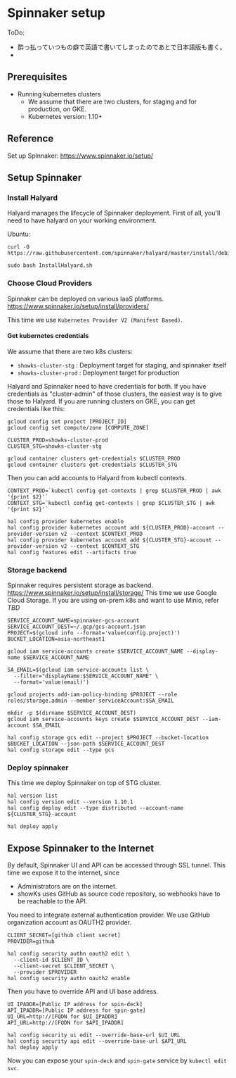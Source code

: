 # Spinnaker setup

ToDo:
- 酔っ払っていつもの癖で英語で書いてしまったのであとで日本語版も書く。
-

## Prerequisites

- Running kubernetes clusters
  - We assume that there are two clusters, for staging and for production, on GKE.
  - Kubernetes version: 1.10+

## Reference

Set up Spinnaker: https://www.spinnaker.io/setup/


## Setup Spinnaker

### Install Halyard

Halyard manages the lifecycle of Spinnaker deployment. First of all, you'll need to have halyard on your working environment.

Ubuntu:
```
curl -O https://raw.githubusercontent.com/spinnaker/halyard/master/install/debian/InstallHalyard.sh
```
```
sudo bash InstallHalyard.sh
```

### Choose Cloud Providers

Spinnaker can be deployed on various IaaS platforms.
https://www.spinnaker.io/setup/install/providers/

This time we use `Kubernetes Provider V2 (Manifest Based)`.


#### Get kubernetes credentials

We assume that there are two k8s clusters:
- `showks-cluster-stg` : Deployment target for staging, and spinnaker itself
- `showks-cluster-prod` : Deployment target for production

Halyard and Spinnaker need to have credentials for both. If you have credentials as "cluster-admin" of those clusters, the easiest way is to give those to Halyard.
If you are running clusters on GKE, you can get credentials like this:
```
gcloud config set project [PROJECT_ID]
gcloud config set compute/zone [COMPUTE_ZONE]

CLUSTER_PROD=showks-cluster-prod
CLUSTER_STG=showks-cluster-stg

gcloud container clusters get-credentials $CLUSTER_PROD
gcloud container clusters get-credentials $CLUSTER_STG

```

Then you can add accounts to Halyard from kubectl contexts.

```
CONTEXT_PROD=`kubectl config get-contexts | grep $CLUSTER_PROD | awk '{print $2}'`
CONTEXT_STG=`kubectl config get-contexts | grep $CLUSTER_STG | awk '{print $2}'`

hal config provider kubernetes enable
hal config provider kubernetes account add ${CLUSTER_PROD}-account --provider-version v2 --context $CONTEXT_PROD
hal config provider kubernetes account add ${CLUSTER_STG}-account --provider-version v2 --context $CONTEXT_STG
hal config features edit --artifacts true
```

### Storage backend

Spinnaker requires persistent storage as backend. https://www.spinnaker.io/setup/install/storage/
This time we use Google Cloud Storage. If you are using on-prem k8s and want to use Minio, refer *TBD*

```
SERVICE_ACCOUNT_NAME=spinnaker-gcs-account
SERVICE_ACCOUNT_DEST=~/.gcp/gcs-account.json
PROJECT=$(gcloud info --format='value(config.project)')
BUCKET_LOCATION=asia-northeast1

gcloud iam service-accounts create $SERVICE_ACCOUNT_NAME --display-name $SERVICE_ACCOUNT_NAME

SA_EMAIL=$(gcloud iam service-accounts list \
  --filter="displayName:$SERVICE_ACCOUNT_NAME" \
  --format='value(email)')

gcloud projects add-iam-policy-binding $PROJECT --role roles/storage.admin --member serviceAccount:$SA_EMAIL

mkdir -p $(dirname $SERVICE_ACCOUNT_DEST)
gcloud iam service-accounts keys create $SERVICE_ACCOUNT_DEST --iam-account $SA_EMAIL

hal config storage gcs edit --project $PROJECT --bucket-location $BUCKET_LOCATION --json-path $SERVICE_ACCOUNT_DEST
hal config storage edit --type gcs
```


### Deploy spinnaker

This time we deploy Spinnaker on top of STG cluster.

```
hal version list
hal config version edit --version 1.10.1
hal config deploy edit --type distributed --account-name ${CLUSTER_STG}-account

hal deploy apply
```

## Expose Spinnaker to the Internet

By default, Spinnaker UI and API can be accessed through SSL tunnel. This time we expose it to the internet, since
- Administrators are on the internet.
- showKs uses GitHub as source code repository, so webhooks have to be reachable to the API.

You need to integrate external authentication provider. We use GitHub organization account as OAUTH2 provider.

```CLIENT_ID=[github client id]
CLIENT_SECRET=[github client secret]
PROVIDER=github

hal config security authn oauth2 edit \
  --client-id $CLIENT_ID \
  --client-secret $CLIENT_SECRET \
  --provider $PROVIDER
hal config security authn oauth2 enable
```

Then you have to override API and UI base address.
```
UI_IPADDR=[Public IP address for spin-deck]
API_IPADDR=[Public IP address for spin-gate]
UI_URL=http://[FQDN for $UI_IPADDR]
API_URL=http://[FQDN for $API_IPADDR]

hal config security ui edit --override-base-url $UI_URL
hal config security api edit --override-base-url $API_URL
hal deploy apply
```

Now you can expose your `spin-deck` and `spin-gate` service by `kubectl edit svc`.

